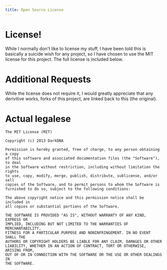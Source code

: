 ```yaml
---
title: Open Source License
---
```


# License! #

While I normally don't like to license my stuff, I have been told this is basically a suicide wish for any project, so I have chosen to use the MIT license for this project.
The full license is included below.

# Additional Requests #

While the license does not require it, I would greatly appreciate that any derivitive works, forks of this project, are linked back to this (the original).

# Actual legalese #

	The MIT License (MIT)
	
	Copyright (c) 2013 DarkDNA
	
	Permission is hereby granted, free of charge, to any person obtaining a copy
	of this software and associated documentation files (the "Software"), to deal
	in the Software without restriction, including without limitation the rights
	to use, copy, modify, merge, publish, distribute, sublicense, and/or sell
	copies of the Software, and to permit persons to whom the Software is
	furnished to do so, subject to the following conditions:
	
	The above copyright notice and this permission notice shall be included in
	all copies or substantial portions of the Software.
	
	THE SOFTWARE IS PROVIDED "AS IS", WITHOUT WARRANTY OF ANY KIND, EXPRESS OR
	IMPLIED, INCLUDING BUT NOT LIMITED TO THE WARRANTIES OF MERCHANTABILITY,
	FITNESS FOR A PARTICULAR PURPOSE AND NONINFRINGEMENT. IN NO EVENT SHALL THE
	AUTHORS OR COPYRIGHT HOLDERS BE LIABLE FOR ANY CLAIM, DAMAGES OR OTHER
	LIABILITY, WHETHER IN AN ACTION OF CONTRACT, TORT OR OTHERWISE, ARISING FROM,
	OUT OF OR IN CONNECTION WITH THE SOFTWARE OR THE USE OR OTHER DEALINGS IN
	THE SOFTWARE.
